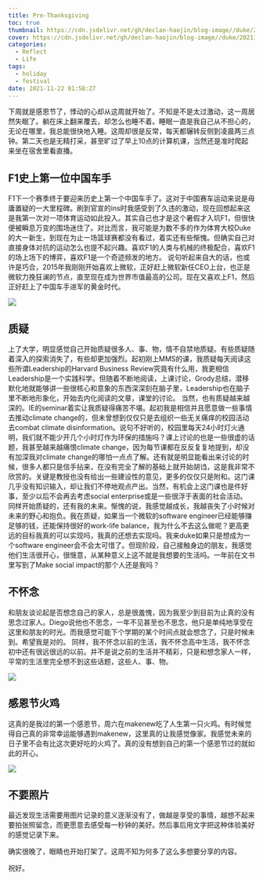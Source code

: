 ```yaml
---
title: Pre-Thanksgiving
toc: true
thumbnail: https://cdn.jsdelivr.net/gh/declan-haojin/blog-image//duke/20211122015812.png
cover: https://cdn.jsdelivr.net/gh/declan-haojin/blog-image//duke/20211122015812.png
categories:
  - Reflect
  - Life
tags:
  - holiday
  - festival
date: 2021-11-22 01:58:27
---
```

下周就是感恩节了，悸动的心却从这周就开始了。不知是不是太过激动，这一周居然失眠了。躺在床上翻来覆去，却怎么也睡不着。<!--more-->睡眠一直是我自己从不担心的，无论在哪里，我总能很快地入睡。这周却很是反常，每天都辗转反侧到凌晨两三点钟。第二天也是无精打采，甚至旷过了早上10点的计算机课，当然还是准时爬起来坐在宿舍里看直播。


## F1史上第一位中国车手
F1下一个赛季终于要迎来历史上第一个中国车手了。这对于中国赛车运动来说是毋庸置疑的一大里程碑。刷到官宣的ins时我感受到了久违的激动，现在回想起来这是我第一次对一项体育运动如此投入。其实自己也才是这个暑假才入坑F1，但很快便被瞬息万变的围场迷住了。对比而言，我可能是为数不多的作为体育大校Duke的大一新生，到现在为止一场篮球赛都没有看过，着实还有些惭愧。但确实自己对直接身体对抗的运动怎么也提不起兴趣。喜欢F1的人类与机械的终极配合，喜欢F1的场上场下的博弈，喜欢F1是一个奇迹频发的地方。
说句听起来自大的话，也或许是巧合，2015年我刚刚开始喜欢上微软，正好赶上微软新任CEO上台，也正是微软力挽狂澜的节点，直至现在成为世界市值最高的公司。现在又喜欢上F1，然后正好赶上了中国车手进军的黄金时代。

![](https://cdn.jsdelivr.net/gh/declan-haojin/blog-image//duke/20211122020055.png)

## 质疑
上了大学，明显感觉自己开始质疑很多人、事、物，情不自禁地质疑。有些质疑随着深入的探索消失了，有些却更加强烈。起初刚上MMS的课，我质疑每天阅读这些所谓Leadership的Harvard Business Review究竟有什么用，我更相信Leadership是一个实践科学。但随着不断地阅读，上课讨论，Grody总结，潜移默化地就能够讲一些很核心和意象的东西深深刻在脑子里，Leadership也在脑子里不断地形象化，开始去内化阅读的文章，课堂的讨论。
当然，也有质疑越来越深的。IE的seminar着实让我质疑得痛苦不堪。起初我是相信并且愿意做一些事情去推动climate change的，但未曾想到仅仅只是去组织一些无关痛痒的校园活动去combat climate disinformation。说句不好听的，校园里每天24小时灯火通明，我们就不能少开几个小时灯作为环保的措施吗？课上讨论的也是一些很虚的话题，我甚至越来越痛恨climate change，因为每节课都在反反复复地提到，却没有加深我对climate change的哪怕一点点了解。还有就是明显能看出来讨论的时候，很多人都只是信手拈来，在没有完全了解的基础上就开始胡诌，这是我非常不欣赏的。关键是教授也没有给出一些建设性的意见，更多的仅仅只是附和。这门课几乎没有知识输入，却让我们不停地观点产出。当然，有机会上这门课也是件好事，至少以后不会再去考虑social enterprise或是一些很浮于表面的社会活动。
同样开始质疑的，还有我的未来。惭愧的说，我感觉越成长，我越丧失了小时候对未来的野心和抱负。我在质疑，如果当一个微软的software engineer已经能够赚足够的钱，还能保持很好的work-life balance，我为什么不去这么做呢？更高更远的目标我真的可以实现吗，我真的还想去实现吗。我来duke如果只是想成为一个software engineer会不会太可惜了。但现阶段，自己接触身边的朋友，我感觉他们生活很开心，很惬意，从某种意义上这不就是我想要的生活吗。一年前在文书里写到了Make social impact的那个人还是我吗？
## 不怀念
和朋友谈论起是否想念自己的家人，总是很羞愧，因为我至少到目前为止真的没有思念过家人。Diego说他也不思念，一年不见甚至也不思念，他只是单纯地享受在这里和朋友的时光。而我感觉可能下个学期的某个时间点就会想念了，只是时候未到。希望我是对的。
同样，我不怀念以前的生活，我不怀念高中生活，我不怀念初中还有很远很远的以前。并不是说之前的生活并不精彩，只是和想念家人一样，平常的生活里完全想不到这些话题，这些人、事、物。

![](https://cdn.jsdelivr.net/gh/declan-haojin/blog-image//duke/20211122020136.png)

## 感恩节火鸡
这真的是我过的第一个感恩节，周六在makenew吃了人生第一只火鸡。有时候觉得自己真的非常幸运能够遇到makenew，这里真的让我感觉像家。我感觉未来的日子里不会有比这次更好吃的火鸡了。真的没有想到自己的第一个感恩节过的就如此的开心。

![](https://cdn.jsdelivr.net/gh/declan-haojin/blog-image//duke/20211122020214.png)

## 不要照片
最近发现生活需要用图片记录的意义逐渐没有了，做越是享受的事情，越想不起来要拍张照留念，而更愿意去感受每一秒钟的美好。然后事后用文字把这种体验美好的感觉记录下来。

确实很晚了，眼睛也开始打架了。这周不知为何多了这么多想要分享的内容。

祝好。